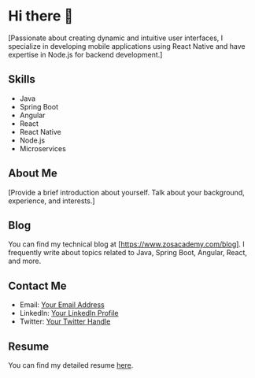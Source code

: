 # Hi there 👋

<!--
**zoshila/zoshila** is a ✨ _special_ ✨ repository because its `README.md` (this file) appears on your GitHub profile.

Here are some ideas to get you started:

- 🔭 I’m currently working on ...
- 🌱 I’m currently learning ...
- 👯 I’m looking to collaborate on ...
- 🤔 I’m looking for help with ...
- 💬 Ask me about ...
- 📫 How to reach me: ...
- 😄 Pronouns: ...
- ⚡ Fun fact: ...
-->


[Passionate about creating dynamic and intuitive user interfaces, I specialize in developing mobile applications using React Native and have expertise in Node.js for backend development.]

## Skills

- Java
- Spring Boot
- Angular
- React
- React Native
- Node.js
- Microservices

## About Me

[Provide a brief introduction about yourself. Talk about your background, experience, and interests.]

## Blog

You can find my technical blog at [https://www.zosacademy.com/blog]. I frequently write about topics related to Java, Spring Boot, Angular, React, and more.

## Contact Me

- Email: [Your Email Address](mailto:youremail@example.com)
- LinkedIn: [Your LinkedIn Profile](https://www.linkedin.com/in/yourprofile)
- Twitter: [Your Twitter Handle](https://twitter.com/yourhandle)

## Resume

You can find my detailed resume [here](link-to-resume).


